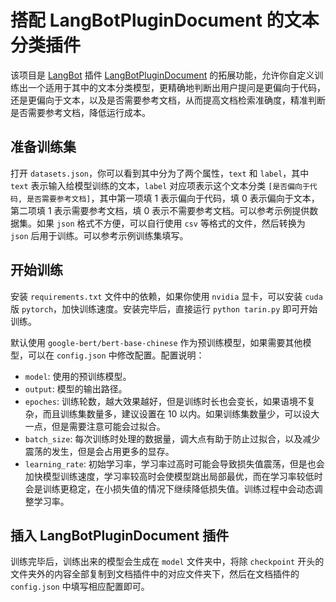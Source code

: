 # 搭配 LangBotPluginDocument 的文本分类插件

该项目是 [LangBot](https://github.com/RockChinQ/LangBot) 插件 [LangBotPluginDocument](https://github.com/unanmed/LangBotPluginDocument) 的拓展功能，允许你自定义训练出一个适用于其中的文本分类模型，更精确地判断出用户提问是更偏向于代码，还是更偏向于文本，以及是否需要参考文档，从而提高文档检索准确度，精准判断是否需要参考文档，降低运行成本。

## 准备训练集

打开 `datasets.json`，你可以看到其中分为了两个属性，`text` 和 `label`，其中 `text` 表示输入给模型训练的文本，`label` 对应项表示这个文本分类 `[是否偏向于代码, 是否需要参考文档]`，其中第一项填 1 表示偏向于代码，填 0 表示偏向于文本，第二项填 1 表示需要参考文档，填 0 表示不需要参考文档。可以参考示例提供数据集。如果 `json` 格式不方便，可以自行使用 `csv` 等格式的文件，然后转换为 `json` 后用于训练。可以参考示例训练集填写。

## 开始训练

安装 `requirements.txt` 文件中的依赖，如果你使用 `nvidia` 显卡，可以安装 `cuda` 版 `pytorch`，加快训练速度。安装完毕后，直接运行 `python tarin.py` 即可开始训练。

默认使用 `google-bert/bert-base-chinese` 作为预训练模型，如果需要其他模型，可以在 `config.json` 中修改配置。配置说明：

-   `model`: 使用的预训练模型。
-   `output`: 模型的输出路径。
-   `epoches`: 训练轮数，越大效果越好，但是训练时长也会变长，如果语境不复杂，而且训练集数量多，建议设置在 10 以内。如果训练集数量少，可以设大一点，但是需要注意可能会过拟合。
-   `batch_size`: 每次训练时处理的数据量，调大点有助于防止过拟合，以及减少震荡的发生，但是会占用更多的显存。
-   `learning_rate`: 初始学习率，学习率过高时可能会导致损失值震荡，但是也会加快模型训练速度，学习率较高时会使模型跳出局部最优，而在学习率较低时会是训练更稳定，在小损失值的情况下继续降低损失值。训练过程中会动态调整学习率。

## 插入 LangBotPluginDocument 插件

训练完毕后，训练出来的模型会生成在 `model` 文件夹中，将除 `checkpoint` 开头的文件夹外的内容全部复制到文档插件中的对应文件夹下，然后在文档插件的 `config.json` 中填写相应配置即可。
